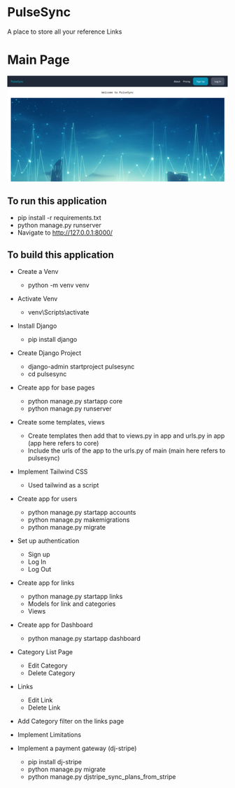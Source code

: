 # PulseSync

A place to store all your reference Links

# Main Page

![Index Page](https://github.com/SharathHebbar/PulseSync/blob/master/assets/1.png)

## To run this application

- pip install -r requirements.txt
- python manage.py runserver
- Navigate to http://127.0.0.1:8000/

## To build this application

- Create a Venv
    - python -m venv venv

- Activate Venv
    - venv\Scripts\activate    

- Install Django
    - pip install django

- Create Django Project
    - django-admin startproject pulsesync
    - cd pulsesync

- Create app for base pages
    - python manage.py startapp core
    - python manage.py runserver

- Create some templates, views
    - Create templates then add that to views.py in app and urls.py in app (app here refers to core)
    - Include the urls of the app to the urls.py of main (main here refers to pulsesync)

- Implement Tailwind CSS
    - Used tailwind as a script

- Create app for users
    - python manage.py startapp accounts
    - python manage.py makemigrations
    - python manage.py migrate

- Set up authentication
    - Sign up
    - Log In
    - Log Out

- Create app for links
    - python manage.py startapp links
    - Models for link and categories
    - Views

- Create app for Dashboard
    - python manage.py startapp dashboard

- Category List Page
    - Edit Category
    - Delete Category

- Links
    - Edit Link
    - Delete Link

- Add Category filter on the links page

- Implement Limitations

- Implement a payment gateway (dj-stripe)
    - pip install dj-stripe
    - python manage.py migrate
    - python manage.py djstripe_sync_plans_from_stripe
